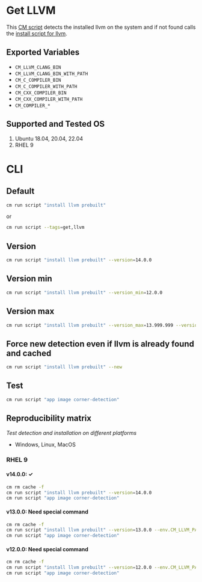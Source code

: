 # Get LLVM
This [CM script](https://github.com/mlcommons/ck/blob/master/cm/docs/specs/script.md) detects the installed llvm on the system and if not found calls the [install script for llvm](../script/install-llvm-prebuilt).

## Exported Variables
* `CM_LLVM_CLANG_BIN`
* `CM_LLVM_CLANG_BIN_WITH_PATH` 
* `CM_C_COMPILER_BIN`
* `CM_C_COMPILER_WITH_PATH`
* `CM_CXX_COMPILER_BIN`
* `CM_CXX_COMPILER_WITH_PATH`
* `CM_COMPILER_*`

## Supported and Tested OS
1. Ubuntu 18.04, 20.04, 22.04
2. RHEL 9

# CLI

## Default
```bash
cm run script "install llvm prebuilt"
```
or
```bash
cm run script --tags=get,llvm
```

## Version

```bash
cm run script "install llvm prebuilt" --version=14.0.0
```

## Version min
```bash
cm run script "install llvm prebuilt" --version_min=12.0.0
```

## Version max
```bash
cm run script "install llvm prebuilt" --version_max=13.999.999 --version_max_usable=13.0.0
```

## Force new detection even if llvm is already found and cached
```bash
cm run script "install llvm prebuilt" --new
```

## Test

```bash
cm run script "app image corner-detection"
```

## Reproducibility matrix

*Test detection and installation on different platforms*

* Windows, Linux, MacOS

### RHEL 9

#### v14.0.0: &#10003; 

```bash
cm rm cache -f
cm run script "install llvm prebuilt" --version=14.0.0
cm run script "app image corner-detection"
```

#### v13.0.0: Need special command

```bash
cm rm cache -f
cm run script "install llvm prebuilt" --version=13.0.0 --env.CM_LLVM_PACKAGE=clang+llvm-13.0.0-x86_64-linux-gnu-ubuntu-20.04.tar.xz
cm run script "app image corner-detection"
```

#### v12.0.0: Need special command

```bash
cm rm cache -f
cm run script "install llvm prebuilt" --version=12.0.0 --env.CM_LLVM_PACKAGE=clang+llvm-12.0.0-x86_64-linux-gnu-ubuntu-20.04.tar.xz
cm run script "app image corner-detection"
```
